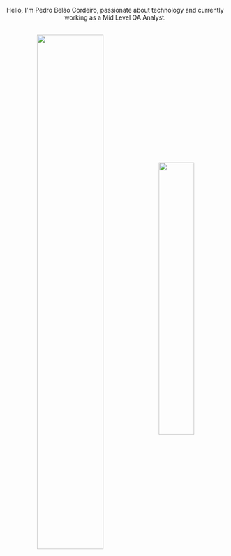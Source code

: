 

<p align="center">Hello, I'm Pedro Belão Cordeiro, passionate about technology and currently working as a Mid Level QA Analyst.</p>&nbsp;

<div  align="center" style="margin-bottom:100px">
<img width=55% align="center"  src="https://github-readme-streak-stats.herokuapp.com?user=pedrobelao1001&theme=radical&mode=weekly" />
<img width=40% align="center" src="https://github-readme-stats-git-main-rafaelalexandrino.vercel.app/api/top-langs/?username=pedrobelao1001&show_icons=true&theme=radical&layout=compact" />
 </div>
 
 &nbsp;
 &nbsp;
